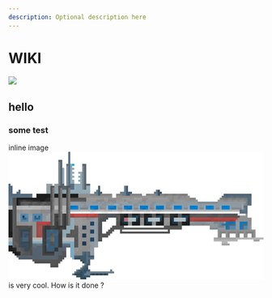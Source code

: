 ```yaml
---
description: Optional description here
---
```


# WIKI

![](\_assets/banner.png)

## hello

### some test



inline image  ![](.gitbook/assets/u1.png)  is very cool. How is it done ?
